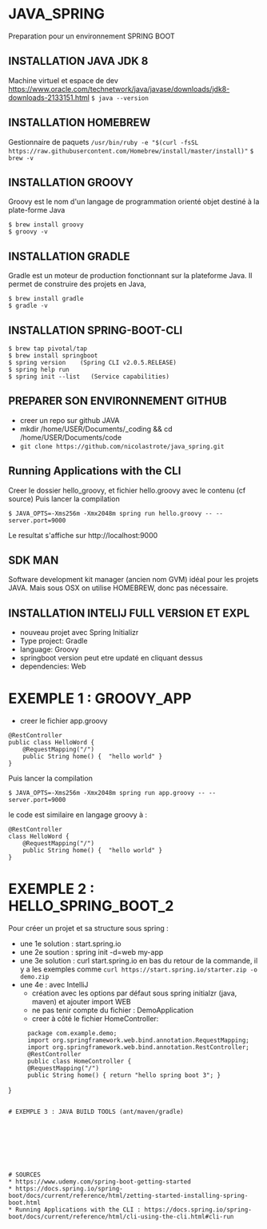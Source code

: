 # JAVA_SPRING
Preparation pour un environnement SPRING BOOT

## INSTALLATION JAVA JDK 8
Machine virtuel et espace de dev
https://www.oracle.com/technetwork/java/javase/downloads/jdk8-downloads-2133151.html
```$ java --version```

## INSTALLATION HOMEBREW
Gestionnaire de paquets
```/usr/bin/ruby -e "$(curl -fsSL https://raw.githubusercontent.com/Homebrew/install/master/install)"```
```$ brew -v```

## INSTALLATION  GROOVY
Groovy est le nom d'un langage de programmation orienté objet destiné à la plate-forme Java
```
$ brew install groovy
$ groovy -v
```

## INSTALLATION GRADLE
Gradle est un moteur de production fonctionnant sur la plateforme Java. Il permet de construire des projets en Java, 
```
$ brew install gradle
$ gradle -v
```

## INSTALLATION SPRING-BOOT-CLI
```
$ brew tap pivotal/tap
$ brew install springboot
$ spring version    (Spring CLI v2.0.5.RELEASE)
$ spring help run
$ spring init --list   (Service capabilities)
```

## PREPARER SON ENVIRONNEMENT GITHUB
* creer un repo sur github JAVA
* mkdir /home/USER/Documents/_coding && cd /home/USER/Documents/code
* ```git clone https://github.com/nicolastrote/java_spring.git```

## Running Applications with the CLI
Creer le dossier hello_groovy, et fichier hello.groovy avec le contenu (cf source)
Puis lancer la compilation
```
$ JAVA_OPTS=-Xms256m -Xmx2048m spring run hello.groovy -- --server.port=9000
```
Le resultat s'affiche sur http://localhost:9000

## SDK MAN
Software development kit manager (ancien nom GVM) idéal pour les projets JAVA. Mais sous OSX on utilise HOMEBREW, donc pas nécessaire.

## INSTALLATION INTELIJ FULL VERSION ET EXPL
* nouveau projet avec Spring Initializr
* Type project: Gradle
* language: Groovy
* springboot version peut etre updaté en cliquant dessus
* dependencies: Web

# EXEMPLE 1 : GROOVY_APP
* creer le fichier app.groovy
```
@RestController
public class HelloWord {
	@RequestMapping("/")
	public String home() {  "hello world" }
}
```
Puis lancer la compilation
```
$ JAVA_OPTS=-Xms256m -Xmx2048m spring run app.groovy -- --server.port=9000
```
le code est similaire en langage groovy à  :
```
@RestController
class HelloWord {
	@RequestMapping("/")
	public String home() {  "hello world" }
}
```

# EXEMPLE 2 : HELLO_SPRING_BOOT_2
Pour créer un projet et sa structure sous spring : 
* une 1e solution : start.spring.io
* une 2e soution : spring init -d=web  my-app
* une 3e solution : curl start.spring.io
  en bas du retour de la commande, il y a les exemples comme
  ```curl https://start.spring.io/starter.zip -o demo.zip```
* une 4e : avec IntelliJ
  - création avec les options par défaut sous spring initialzr (java, maven) et ajouter import WEB
  - ne pas tenir compte du fichier : DemoApplication
  - creer à côté le fichier HomeController:
  ```
  	package com.example.demo;
	import org.springframework.web.bind.annotation.RequestMapping;
	import org.springframework.web.bind.annotation.RestController;
	@RestController
	public class HomeController {
    @RequestMapping("/")
    public String home() { return "hello spring boot 3"; }
}
  ```

# EXEMPLE 3 : JAVA BUILD TOOLS (ant/maven/gradle)








# SOURCES
* https://www.udemy.com/spring-boot-getting-started
* https://docs.spring.io/spring-boot/docs/current/reference/html/zetting-started-installing-spring-boot.html
* Running Applications with the CLI : https://docs.spring.io/spring-boot/docs/current/reference/html/cli-using-the-cli.html#cli-run
